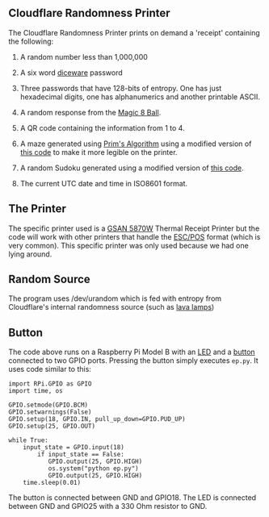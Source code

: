 Cloudflare Randomness Printer
-----------------------------

The Cloudflare Randomness Printer prints on demand a 'receipt'
containing the following:

1. A random number less than 1,000,000

2. A six word [diceware](https://en.wikipedia.org/wiki/Diceware) password

3. Three passwords that have 128-bits of entropy. One has just
hexadecimal digits, one has alphanumerics and another printable ASCII.

4. A random response from the [Magic 8 Ball](https://en.wikipedia.org/wiki/Magic_8-Ball).

5. A QR code containing the information from 1 to 4.

6. A maze generated using [Prim's
Algorithm](https://en.wikipedia.org/wiki/Prim%27s_algorithm) using a
modified version of [this
code](http://www.brian-gordon.name/portfolio/maze.html) to make it
more legible on the printer.

7. A random Sudoku generated using a modified version of [this
code](http://davidbau.com/downloads/sudoku.py).

8. The current UTC date and time in ISO8601 format.

The Printer
-----------

The specific printer used is a [GSAN
5870W](http://www.gsan.cn/En/prodShow.asp?vid=144) Thermal Receipt
Printer but the code will work with other printers that handle the
[ESC/POS](https://en.wikipedia.org/wiki/ESC/P) format (which is very
common). This specific printer was only used because we had one lying
around.

Random Source
-------------

The program uses /dev/urandom which is fed with entropy from
Cloudflare's internal randomness source (such as [lava
lamps](https://twitter.com/swiftonsecurity/status/728603357665857537?lang=en))

Button
------

The code above runs on a Raspberry Pi Model B with an
[LED](https://thepihut.com/blogs/raspberry-pi-tutorials/27968772-turning-on-an-led-with-your-raspberry-pis-gpio-pins)
and a [button](http://razzpisampler.oreilly.com/ch07.html) connected
to two GPIO ports. Pressing the button simply executes `ep.py`. It
uses code similar to this:

    import RPi.GPIO as GPIO
	import time, os

	GPIO.setmode(GPIO.BCM)
	GPIO.setwarnings(False)
	GPIO.setup(18, GPIO.IN, pull_up_down=GPIO.PUD_UP)
	GPIO.setup(25, GPIO.OUT)

	while True:
	    input_state = GPIO.input(18)
		    if input_state == False:
			   GPIO.output(25, GPIO.HIGH)
        	   os.system("python ep.py")
			   GPIO.output(25, GPIO.HIGH)
        time.sleep(0.01)

The button is connected between GND and GPIO18. The LED is connected
between GND and GPIO25 with a 330 Ohm resistor to GND.